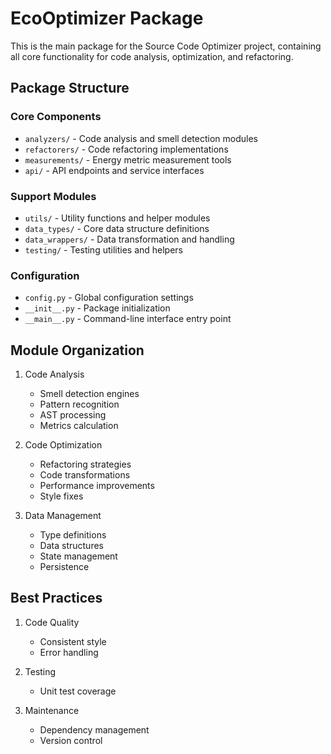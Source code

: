 # EcoOptimizer Package

This is the main package for the Source Code Optimizer project, containing all core functionality for code analysis, optimization, and refactoring.

## Package Structure

### Core Components
- `analyzers/` - Code analysis and smell detection modules
- `refactorers/` - Code refactoring implementations
- `measurements/` - Energy metric measurement tools
- `api/` - API endpoints and service interfaces

### Support Modules
- `utils/` - Utility functions and helper modules
- `data_types/` - Core data structure definitions
- `data_wrappers/` - Data transformation and handling
- `testing/` - Testing utilities and helpers

### Configuration
- `config.py` - Global configuration settings
- `__init__.py` - Package initialization
- `__main__.py` - Command-line interface entry point

## Module Organization

1. Code Analysis
   - Smell detection engines
   - Pattern recognition
   - AST processing
   - Metrics calculation

2. Code Optimization
   - Refactoring strategies
   - Code transformations
   - Performance improvements
   - Style fixes

3. Data Management
   - Type definitions
   - Data structures
   - State management
   - Persistence

## Best Practices

1. Code Quality
   - Consistent style
   - Error handling

2. Testing
   - Unit test coverage

3. Maintenance
   - Dependency management
   - Version control
